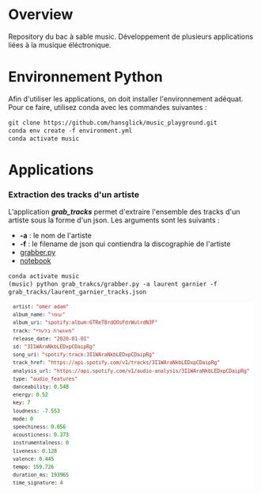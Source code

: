 # Overview

Repository du bac à sable music. Développement de plusieurs applications liées à la musique éléctronique.

# Environnement Python

Afin d'utiliser les applications, on doit installer l'environnement adéquat. Pour ce faire, utilisez conda avec les commandes suivantes :
```
git clone https://github.com/hansglick/music_playground.git
conda env create -f environment.yml
conda activate music
```

# Applications

### **Extraction des tracks d'un artiste**

L'application ***grab_tracks*** permet d'extraire l'ensemble des tracks d'un artiste sous la forme d'un json. Les arguments sont les suivants : 
 * **-a** : le nom de l'artiste
 * **-f** : le filename de json qui contiendra la discographie de l'artiste
 * [grabber.py](https://github.com/hansglick/music_playground/blob/master/grab_tracks/grabber.py)
 * [notebook](https://github.com/hansglick/music_playground/blob/master/grab_tracks/grabber.ipynb)

```
conda activate music
(music) python grab_trakcs/grabber.py -a laurent garnier -f grab_tracks/laurent_garnier_tracks.json
```

<img src="img/trackdata.PNG" width="495">



